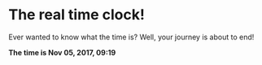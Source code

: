 # The real time clock!

Ever wanted to know what the time is? Well, your journey is about to end!

**The time is Nov 05, 2017, 09:19**